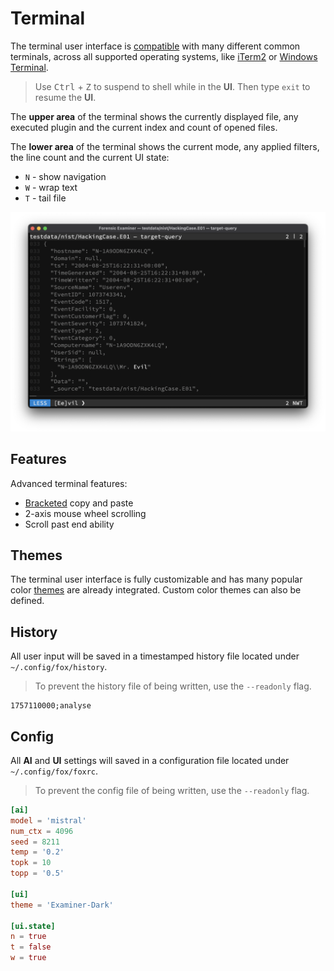 # Terminal
The terminal user interface is [compatible](https://github.com/gdamore/tcell) with many different common terminals, across all supported operating systems, like [iTerm2](https://iterm2.com/) or [Windows Terminal](https://github.com/microsoft/terminal).

> Use <kbd>Ctrl</kbd> + <kbd>Z</kbd> to suspend to shell while in the **UI**. Then type `exit` to resume the **UI**.

The **upper area** of the terminal shows the currently displayed file, any executed plugin and the current index and count of opened files.

The **lower area** of the terminal shows the current mode, any applied filters, the line count and the current UI state:

- `N` - show navigation
- `W` - wrap text
- `T` - tail file

![](../../../images/demo.png)

## Features
Advanced terminal features:

- [Bracketed](https://en.wikipedia.org/wiki/Bracketed-paste) copy and paste
- 2-axis mouse wheel scrolling
- Scroll past end ability

## Themes
The terminal user interface is fully customizable and has many popular color [themes](../../themes.md) are already integrated. Custom color themes can also be defined.

## History
All user input will be saved in a timestamped history file located under `~/.config/fox/history`.

> To prevent the history file of being written, use the `--readonly` flag.

```
1757110000;analyse
```

## Config
All **AI** and **UI** settings will saved in a configuration file located under `~/.config/fox/foxrc`.

> To prevent the config file of being written, use the `--readonly` flag.

```toml
[ai]
model = 'mistral'
num_ctx = 4096
seed = 8211
temp = '0.2'
topk = 10
topp = '0.5'

[ui]
theme = 'Examiner-Dark'

[ui.state]
n = true
t = false
w = true
```

